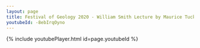 ```yaml
---
layout: page
title: Festival of Geology 2020 - William Smith Lecture by Maurice Tucker
youtubeId: -8ebIrqOyno
---
```

{% include youtubePlayer.html id=page.youtubeId %}